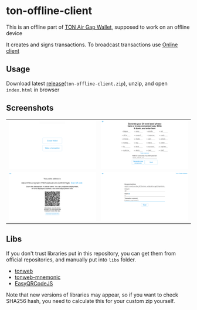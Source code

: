 # ton-offline-client

This is an offline part of [TON Air Gap Wallet](https://github.com/ton-offline-storage), supposed to work on an offline device

It creates and signs transactions. To broadcast transactions use [Online client](https://github.com/mcnckc/ton-airgap-client)

## Usage
Download latest [release](https://github.com/ton-offline-storage/ton-offline-client/releases)(`ton-offline-client.zip`), unzip, and open `index.html` in browser

## Screenshots

<table>
<tr>
    <td><img src="/screenshots/main_menu.png"></td>
    <td><img src="/screenshots/creation.png"></td>
</tr>
  <tr></tr>
<tr>
    <td><img src="/screenshots/deployment.png"></td>
    <td><img src="/screenshots/transfer.png"></td>
</tr>
</table>


## Libs
If you don't trust libraries put in this repository, you can get them from official repositories, and manually put into `libs` folder.

- [tonweb](https://github.com/toncenter/tonweb/tree/master/dist)
- [tonweb-mnemonic](https://github.com/toncenter/tonweb-mnemonic/blob/e8ab8c7c523455f2f3e0f79142febb6dc0071f2e/dist/tonweb-mnemonic.js)
- [EasyQRCodeJS](https://github.com/ushelp/EasyQRCodeJS/tree/master/dist)

Note that new versions of libraries may appear, so if you want to check SHA256 hash, you need to calculate this for your custom zip yourself.

